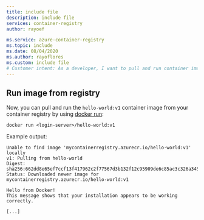 ```yaml
---
title: include file
description: include file
services: container-registry
author: rayoef

ms.service: azure-container-registry
ms.topic: include
ms.date: 08/04/2020
ms.author: rayoflores
ms.custom: include file
# Customer intent: As a developer, I want to pull and run container images from my container registry, so that I can quickly verify the functionality of my applications during the development process.
---
```


## Run image from registry

Now, you can pull and run the `hello-world:v1` container image from your container registry by using [docker run][docker-run]:

```
docker run <login-server>/hello-world:v1  
```

Example output: 

```
Unable to find image 'mycontainerregistry.azurecr.io/hello-world:v1' locally
v1: Pulling from hello-world
Digest: sha256:662dd8e65ef7ccf13f417962c2f77567d3b132f12c95909de6c85ac3c326a345
Status: Downloaded newer image for mycontainerregistry.azurecr.io/hello-world:v1

Hello from Docker!
This message shows that your installation appears to be working correctly.

[...]
```

<!-- LINKS - External -->
[docker-run]: https://docs.docker.com/engine/reference/commandline/run/
